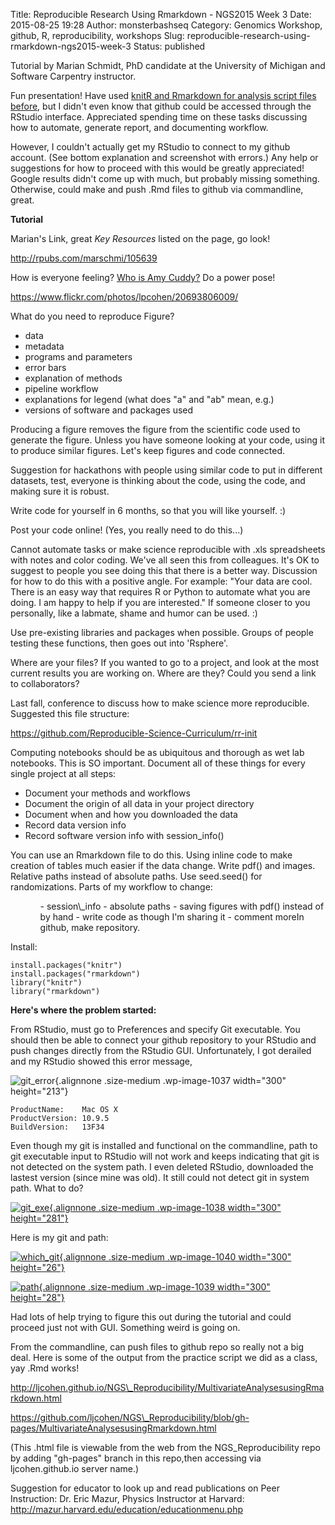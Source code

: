 Title: Reproducible Research Using Rmarkdown - NGS2015 Week 3
Date: 2015-08-25 19:28
Author: monsterbashseq
Category: Genomics Workshop, github, R, reproducibility, workshops
Slug: reproducible-research-using-rmarkdown-ngs2015-week-3
Status: published

Tutorial by Marian Schmidt, PhD candidate at the University of Michigan
and Software Carpentry instructor.

Fun presentation! Have used [knitR and Rmarkdown for analysis script
files
before](http://ljcohen.github.io/analyses/Blanco/DESeq2_Blanco_invivo_June2015.html),
but I didn't even know that github could be accessed through the RStudio
interface. Appreciated spending time on these tasks discussing how to
automate, generate report, and documenting workflow.

However, I couldn't actually get my RStudio to connect to my github
account. (See bottom explanation and screenshot with errors.) Any help
or suggestions for how to proceed with this would be greatly
appreciated! Google results didn't come up with much, but probably
missing something. Otherwise, could make and push .Rmd files to github
via commandline, great.

**Tutorial**

Marian's Link, great *Key Resources* listed on the page, go look!

http://rpubs.com/marschmi/105639

How is everyone feeling? [Who is Amy
Cuddy?](https://www.google.com/url?sa=t&rct=j&q=&esrc=s&source=web&cd=2&cad=rja&uact=8&ved=0CCkQtwIwAWoVChMI2ayk5o3FxwIVS-KACh3DAwzV&url=http%3A%2F%2Fwww.ted.com%2Ftalks%2Famy_cuddy_your_body_language_shapes_who_you_are%3Flanguage%3Den&ei=t9TcVZn1DsvEgwTDh7CoDQ&usg=AFQjCNHlD-yrscyq-C1cAvc8Jjr8tCbv_g&sig2=2Zsq9uFhr9aCmFLm57Yg4Q)
Do a power pose!

https://www.flickr.com/photos/lpcohen/20693806009/

What do you need to reproduce Figure?  
- data  
- metadata  
- programs and parameters  
- error bars  
- explanation of methods  
- pipeline workflow  
- explanations for legend (what does "a" and "ab" mean, e.g.)  
- versions of software and packages used

Producing a figure removes the figure from the scientific code used to
generate the figure. Unless you have someone looking at your code, using
it to produce similar figures. Let's keep figures and code connected.

Suggestion for hackathons with people using similar code to put in
different datasets, test, everyone is thinking about the code, using the
code, and making sure it is robust.

Write code for yourself in 6 months, so that you will like yourself. :)

Post your code online! (Yes, you really need to do this...)

Cannot automate tasks or make science reproducible with .xls
spreadsheets with notes and color coding. We've all seen this from
colleagues. It's OK to suggest to people you see doing this that there
is a better way. Discussion for how to do this with a positive angle.
For example: "Your data are cool. There is an easy way that requires R
or Python to automate what you are doing. I am happy to help if you are
interested." If someone closer to you personally, like a labmate, shame
and humor can be used. :)

Use pre-existing libraries and packages when possible. Groups of people
testing these functions, then goes out into 'Rsphere'.

Where are your files? If you wanted to go to a project, and look at the
most current results you are working on. Where are they? Could you send
a link to collaborators?

Last fall, conference to discuss how to make science more reproducible.
Suggested this file structure:

https://github.com/Reproducible-Science-Curriculum/rr-init

Computing notebooks should be as ubiquitous and thorough as wet lab
notebooks. This is SO important. Document all of these things for every
single project at all steps:

-   Document your methods and workflows
-   Document the origin of all data in your project directory
-   Document when and how you downloaded the data
-   Record data version info
-   Record software version info with session\_info()

You can use an Rmarkdown file to do this. Using inline code to make
creation of tables much easier if the data change. Write pdf() and
images. Relative paths instead of absolute paths. Use seed.seed() for
randomizations. Parts of my workflow to change:

<ul>
<ul>
-   session\_info
-   absolute paths
-   saving figures with pdf() instead of by hand
-   write code as though I'm sharing it
-   comment moreIn github, make repository.

</ul>
</ul>
Install:

    install.packages("knitr")
    install.packages("rmarkdown")
    library("knitr")
    library("rmarkdown")

**Here's where the problem started:**

From RStudio, must go to Preferences and specify Git executable. You
should then be able to connect your github repository to your RStudio
and push changes directly from the RStudio GUI. Unfortunately, I got
derailed and my RStudio showed this error message,

![git\_error](https://monsterbashseq.files.wordpress.com/2015/08/git_error.png?w=300){.alignnone
.size-medium .wp-image-1037 width="300" height="213"}

     
    ProductName:    Mac OS X
    ProductVersion: 10.9.5
    BuildVersion:   13F34

Even though my git is installed and functional on the commandline, path
to git executable input to RStudio will not work and keeps indicating
that git is not detected on the system path. I even deleted RStudio,
downloaded the lastest version (since mine was old). It still could not
detect git in system path. What to do?

[![git\_exe](https://monsterbashseq.files.wordpress.com/2015/08/git_exe3.png?w=300){.alignnone
.size-medium .wp-image-1038 width="300"
height="281"}](https://monsterbashseq.files.wordpress.com/2015/08/git_exe3.png)

Here is my git and path:

[![which\_git](https://monsterbashseq.files.wordpress.com/2015/08/which_git.png?w=300){.alignnone
.size-medium .wp-image-1040 width="300"
height="26"}](https://monsterbashseq.files.wordpress.com/2015/08/which_git.png)

[![path](https://monsterbashseq.files.wordpress.com/2015/08/path.png?w=300){.alignnone
.size-medium .wp-image-1039 width="300"
height="28"}](https://monsterbashseq.files.wordpress.com/2015/08/path.png)

Had lots of help trying to figure this out during the tutorial and could
proceed just not with GUI. Something weird is going on.

From the commandline, can push files to github repo so really not a big
deal. Here is some of the output from the practice script we did as a
class, yay .Rmd works!

http://ljcohen.github.io/NGS\_Reproducibility/MultivariateAnalysesusingRmarkdown.html

https://github.com/ljcohen/NGS\_Reproducibility/blob/gh-pages/MultivariateAnalysesusingRmarkdown.html

(This .html file is viewable from the web from the NGS\_Reproducibility
repo by adding "gh-pages" branch in this repo,then accessing via
ljcohen.github.io server name.)

Suggestion for educator to look up and read publications on Peer
Instruction: Dr. Eric Mazur, Physics Instructor at Harvard:
http://mazur.harvard.edu/education/educationmenu.php

